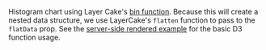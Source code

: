Histogram chart using Layer Cake's [bin function](/guide#bin). Because this will create a nested data structure, we use LayerCake's `flatten` function to pass to the `flatData` prop. See the [server-side rendered example](/example-ssr/Histogram) for the basic D3 function usage.

